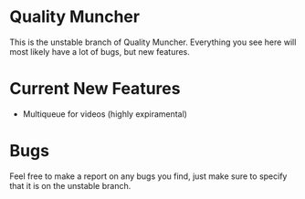 # Quality Muncher

This is the unstable branch of Quality Muncher. Everything you see here will most likely have a lot of bugs, but new features.

# Current New Features

 - Multiqueue for videos (highly expiramental)

# Bugs

Feel free to make a report on any bugs you find, just make sure to specify that it is on the unstable branch.